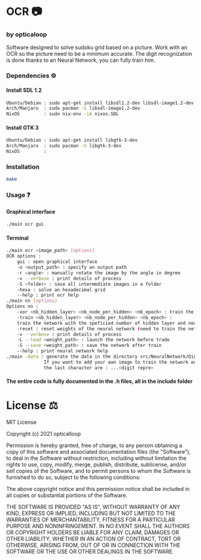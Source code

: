 # OCR 📷
### by opticaloop

Software designed to solve sudoku grid based on a picture.
Work with an OCR so the picture need to be a minimum accurate.
The digit recognization is done thanks to an Neural Network, you can fully train him.

### Dependencies ⚙️
#### Install SDL 1.2
```sh
Ubuntu/Debian : sudo apt-get install libsdl1.2-dev libsdl-image1.2-dev 
Arch/Manjaro  : sudo pacman -S libsdl-image1.2-dev
NixOS         : sudo nix-env -iA nixos.SDL
```

#### Install GTK 3
```sh
Ubuntu/Debian : sudo apt-get install libgtk-3-dev
Arch/Manjaro  : sudo pacman -S libgtk-3-dev
NixOS         :
```

### Installation

```sh
make
```

### Usage ❓

#### Graphical interface
```sh
./main ocr gui
```

#### Terminal
```sh
./main ocr <image_path> [options]
OCR options : 
    gui : open graphical interface
    -o <output_path> : specify an output path
    -r <angle> : manually rotate the image by the angle in degree
    -v --verbose : print details of process
    -S <folder> : save all intermediate images in a folder
    -hexa : solve an hexadecimal grid
    --help : print ocr help
./main nn [options]
Options nn :
    -xor <nb_hidden_layer> <nb_node_per_hidden> <nb_epoch> : train the neural network on the xor function epoch time
    -train <nb_hidden_layer> <nb_node_per_hidden> <nb_epoch> :
    train the network with the speficied number of hidden layer and node per hidden layer epoch time
    -reset : reset weights of the neural network (need to train the network after doing that)
    -v --verbose : print details of process
    -L --load <weight_path> : launch the network before trade
    -S --save <weight_path> : save the network after train
    --help : print neural network help
./main -data : generate the data in the directory src/NeuralNetwork/Digits-Only/
              If you want to add your own image to train the network on, make sure 
              the last character are : ...<digit repre>
```

#### The entire code is fully documented in the .h files, all in the include folder

# License ⚖️
MIT License

Copyright (c) 2021 opticalloop

Permission is hereby granted, free of charge, to any person obtaining a copy
of this software and associated documentation files (the "Software"), to deal
in the Software without restriction, including without limitation the rights
to use, copy, modify, merge, publish, distribute, sublicense, and/or sell
copies of the Software, and to permit persons to whom the Software is
furnished to do so, subject to the following conditions:

The above copyright notice and this permission notice shall be included in all
copies or substantial portions of the Software.

THE SOFTWARE IS PROVIDED "AS IS", WITHOUT WARRANTY OF ANY KIND, EXPRESS OR
IMPLIED, INCLUDING BUT NOT LIMITED TO THE WARRANTIES OF MERCHANTABILITY,
FITNESS FOR A PARTICULAR PURPOSE AND NONINFRINGEMENT. IN NO EVENT SHALL THE
AUTHORS OR COPYRIGHT HOLDERS BE LIABLE FOR ANY CLAIM, DAMAGES OR OTHER
LIABILITY, WHETHER IN AN ACTION OF CONTRACT, TORT OR OTHERWISE, ARISING FROM,
OUT OF OR IN CONNECTION WITH THE SOFTWARE OR THE USE OR OTHER DEALINGS IN THE
SOFTWARE.
